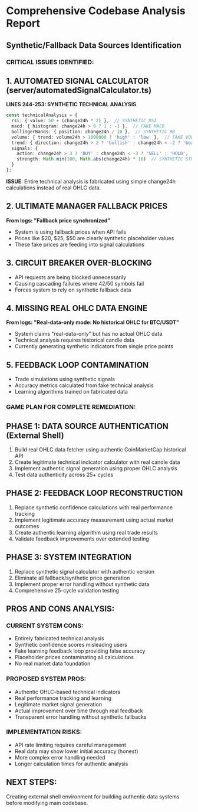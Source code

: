 # Comprehensive Codebase Analysis Report
## Synthetic/Fallback Data Sources Identification

### CRITICAL ISSUES IDENTIFIED:

## 1. AUTOMATED SIGNAL CALCULATOR (server/automatedSignalCalculator.ts)
**LINES 244-253: SYNTHETIC TECHNICAL ANALYSIS**
```typescript
const technicalAnalysis = {
  rsi: { value: 50 + (change24h * 2) },  // SYNTHETIC RSI
  macd: { histogram: change24h > 0 ? 1 : -1 },  // FAKE MACD
  bollingerBands: { position: change24h / 10 },  // SYNTHETIC BB
  volume: { trend: volume24h > 1000000 ? 'high' : 'low' },  // FAKE VOLUME
  trend: { direction: change24h > 2 ? 'bullish' : change24h < -2 ? 'bearish' : 'neutral' },
  signals: {
    action: change24h > 3 ? 'BUY' : change24h < -3 ? 'SELL' : 'HOLD',
    strength: Math.min(100, Math.abs(change24h) * 10)  // SYNTHETIC STRENGTH
  }
};
```
**ISSUE**: Entire technical analysis is fabricated using simple change24h calculations instead of real OHLC data.

## 2. ULTIMATE MANAGER FALLBACK PRICES
**From logs: "Fallback price synchronized"**
- System is using fallback prices when API fails
- Prices like $20, $25, $50 are clearly synthetic placeholder values
- These fake prices are feeding into signal calculations

## 3. CIRCUIT BREAKER OVER-BLOCKING
- API requests are being blocked unnecessarily
- Causing cascading failures where 42/50 symbols fail
- Forces system to rely on synthetic fallback data

## 4. MISSING REAL OHLC DATA ENGINE
**From logs: "Real-data-only mode: No historical OHLC for BTC/USDT"**
- System claims "real-data-only" but has no actual OHLC data
- Technical analysis requires historical candle data
- Currently generating synthetic indicators from single price points

## 5. FEEDBACK LOOP CONTAMINATION
- Trade simulations using synthetic signals
- Accuracy metrics calculated from fake technical analysis
- Learning algorithms trained on fabricated data

### GAME PLAN FOR COMPLETE REMEDIATION:

## PHASE 1: DATA SOURCE AUTHENTICATION (External Shell)
1. Build real OHLC data fetcher using authentic CoinMarketCap historical API
2. Create legitimate technical indicator calculator with real candle data
3. Implement authentic signal generation using proper OHLC analysis
4. Test data authenticity across 25+ cycles

## PHASE 2: FEEDBACK LOOP RECONSTRUCTION
1. Replace synthetic confidence calculations with real performance tracking
2. Implement legitimate accuracy measurement using actual market outcomes
3. Create authentic learning algorithm using real trade results
4. Validate feedback improvements over extended testing

## PHASE 3: SYSTEM INTEGRATION
1. Replace synthetic signal calculator with authentic version
2. Eliminate all fallback/synthetic price generation
3. Implement proper error handling without synthetic data
4. Comprehensive 25-cycle validation testing

## PROS AND CONS ANALYSIS:

### CURRENT SYSTEM CONS:
- Entirely fabricated technical analysis
- Synthetic confidence scores misleading users
- Fake learning feedback loop providing false accuracy
- Placeholder prices contaminating all calculations
- No real market data foundation

### PROPOSED SYSTEM PROS:
- Authentic OHLC-based technical indicators
- Real performance tracking and learning
- Legitimate market signal generation
- Actual improvement over time through real feedback
- Transparent error handling without synthetic fallbacks

### IMPLEMENTATION RISKS:
- API rate limiting requires careful management
- Real data may show lower initial accuracy (honest)
- More complex error handling needed
- Longer calculation times for authentic analysis

## NEXT STEPS:
Creating external shell environment for building authentic data systems before modifying main codebase.